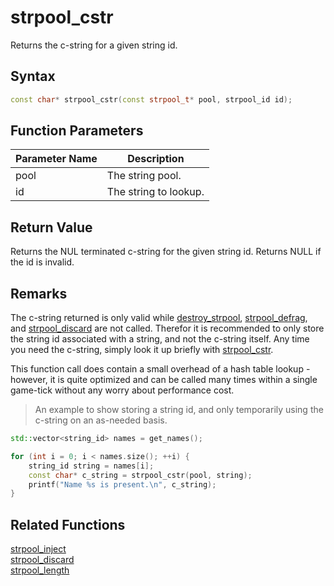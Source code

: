 
# strpool_cstr

Returns the c-string for a given string id.

## Syntax

```cpp
const char* strpool_cstr(const strpool_t* pool, strpool_id id);
```

## Function Parameters

Parameter Name | Description
--- | ---
pool | The string pool.
id | The string to lookup.

## Return Value

Returns the NUL terminated c-string for the given string id. Returns NULL if the id is invalid.

## Remarks

The c-string returned is only valid while [destroy_strpool](https://github.com/RandyGaul/cute_framework/blob/master/doc/string/strpool/destroy_strpool.md), [strpool_defrag](https://github.com/RandyGaul/cute_framework/blob/master/doc/string/strpool/strpool_defrag.md), and [strpool_discard](https://github.com/RandyGaul/cute_framework/blob/master/doc/string/strpool/strpool_discard.md) are not called. Therefor it is recommended to only store the string id associated with a string, and not the c-string itself. Any time you need the c-string, simply look it up briefly with [strpool_cstr](https://github.com/RandyGaul/cute_framework/blob/master/doc/string/strpool/strpool_cstr.md).

This function call does contain a small overhead of a hash table lookup - however, it is quite optimized and can be called many times within a single game-tick without any worry about performance cost.

> An example to show storing a string id, and only temporarily using the c-string on an as-needed basis.

```cpp
std::vector<string_id> names = get_names();

for (int i = 0; i < names.size(); ++i) {
	string_id string = names[i];
	const char* c_string = strpool_cstr(pool, string);
	printf("Name %s is present.\n", c_string);
}
```

## Related Functions
  
[strpool_inject](https://github.com/RandyGaul/cute_framework/blob/master/doc/string/strpool/strpool_inject.md)  
[strpool_discard](https://github.com/RandyGaul/cute_framework/blob/master/doc/string/strpool/strpool_discard.md)  
[strpool_length](https://github.com/RandyGaul/cute_framework/blob/master/doc/string/strpool/strpool_length.md)  
